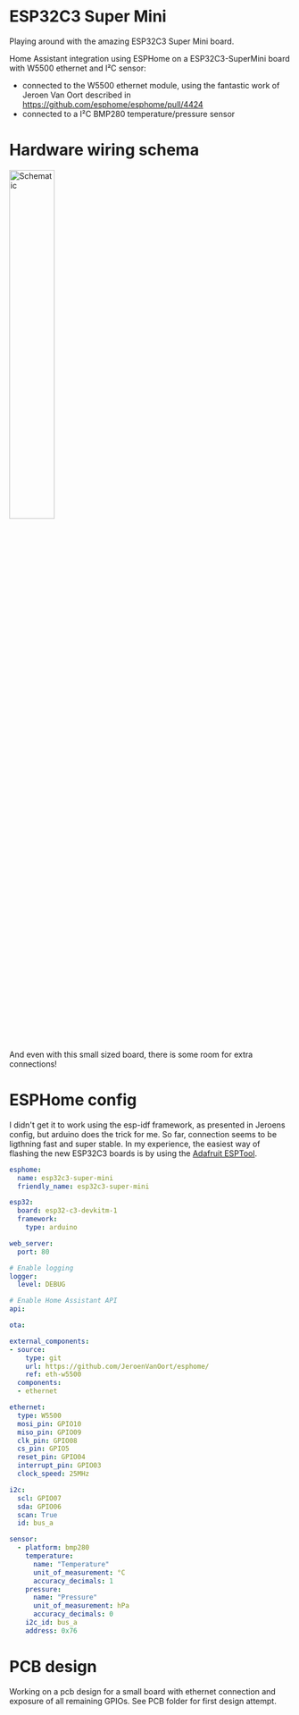 # ESP32C3 Super Mini
Playing around with the amazing ESP32C3 Super Mini board.

Home Assistant integration using ESPHome on a ESP32C3-SuperMini board with W5500 ethernet and I²C sensor:
- connected to the W5500 ethernet module, using the fantastic work of Jeroen Van Oort described in https://github.com/esphome/esphome/pull/4424
- connected to a I²C BMP280 temperature/pressure sensor

# Hardware wiring schema
<img src="/../main/pictures/esp32c3-super-mini-w5500-bmp280.png" width="40%" alt= "Schematic" height="40%">

And even with this small sized board, there is some room for extra connections!

# ESPHome config
I didn't get it to work using the esp-idf framework, as presented in Jeroens config, but arduino does the trick for me.
So far, connection seems to be ligthning fast and super stable.
In my experience, the easiest way of flashing the new ESP32C3 boards is by using the [Adafruit ESPTool](https://adafruit.github.io/Adafruit_WebSerial_ESPTool/).
``` yaml
esphome:
  name: esp32c3-super-mini
  friendly_name: esp32c3-super-mini

esp32:
  board: esp32-c3-devkitm-1
  framework:
    type: arduino

web_server:
  port: 80

# Enable logging
logger:
  level: DEBUG

# Enable Home Assistant API
api:

ota:

external_components:
- source:
    type: git
    url: https://github.com/JeroenVanOort/esphome/
    ref: eth-w5500
  components:
  - ethernet

ethernet:
  type: W5500
  mosi_pin: GPIO10
  miso_pin: GPIO09
  clk_pin: GPIO08
  cs_pin: GPIO5
  reset_pin: GPIO04
  interrupt_pin: GPIO03
  clock_speed: 25MHz

i2c:
  scl: GPIO07
  sda: GPIO06
  scan: True
  id: bus_a

sensor:
  - platform: bmp280
    temperature:
      name: "Temperature"
      unit_of_measurement: °C
      accuracy_decimals: 1
    pressure:
      name: "Pressure"
      unit_of_measurement: hPa
      accuracy_decimals: 0
    i2c_id: bus_a
    address: 0x76

```
# PCB design
Working on a pcb design for a small board with ethernet connection and exposure of all remaining GPIOs.
See PCB folder for first design attempt.
